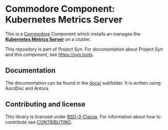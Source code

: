 # Commodore Component: Kubernetes Metrics Server

This is a [Commodore](https://docs.syn.tools/commodore/index.html) Component which installs an manages the [**Kubernetes Metrics Server**](https://github.com/kubernetes-sigs/metrics-server) on a cluster.

This repository is part of Project Syn. For documentation about Project Syn and this component, see https://syn.tools.

## Documentation

The documentation can be found in the [docs/](docs) subfolder. It is written using AsciiDoc and Antora.

## Contributing and license

This library is licensed under [BSD-3-Clause](LICENSE). For information about how to contribute see [CONTRIBUTING](CONTRIBUTING.md).
